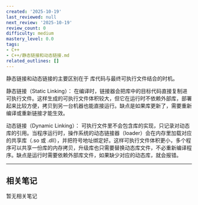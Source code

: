 ```yaml
---
created: '2025-10-19'
last_reviewed: null
next_review: '2025-10-19'
review_count: 0
difficulty: medium
mastery_level: 0.0
tags:
- C++
- C++/静态链接和动态链接.md
related_outlines: []
---
```

静态链接和动态链接的主要区别在于 库代码与最终可执行文件结合的时机。

静态链接（Static Linking）：
在编译时，链接器会把库中的目标代码直接复制进可执行文件。这样生成的可执行文件体积较大，但它在运行时不依赖外部库，部署起来比较方便，拷贝到另一台机器也能直接运行。缺点是如果库更新了，需要重新编译或重新链接才能生效。

动态链接（Dynamic Linking）：
可执行文件里不会包含库的实现，只记录对动态库的引用。当程序运行时，操作系统的动态链接器（loader）会在内存里加载对应的共享库（.so 或 .dll），并把符号地址绑定好。这样可执行文件体积更小，多个程序可以共享一份库的内存拷贝，升级库也只需要替换动态库文件，不必重新编译程序。缺点是运行时需要依赖外部库文件，如果缺少对应的动态库，就会报错。

---

## 相关笔记
<!-- 自动生成 -->

暂无相关笔记

